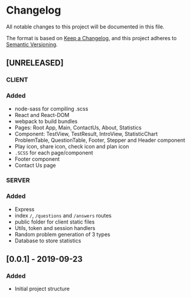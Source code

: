 # Changelog
All notable changes to this project will be documented in this file.

The format is based on [Keep a Changelog](https://keepachangelog.com/en/1.0.0/),
and this project adheres to [Semantic Versioning](https://semver.org/spec/v2.0.0.html).

## [UNRELEASED]
### CLIENT
### Added
- node-sass for compiling .scss
- React and React-DOM
- webpack to build bundles
- Pages: Root App, Main, ContactUs, About, Statistics 
- Component: TestView, TestResult, IntroView, StatisticChart
ProblemTable, QuestionTable, Footer,
Stepper and Header component
- Play icon, share icon, check icon and plan icon
- `.SCSS` for each page/component
- Footer component
- Contact Us page

### SERVER
### Added
- Express
- index `/`, `/questions` and `/answers` routes
- public folder for client static files
- Utils, token and session handlers
- Random problem generation of 3 types
- Database to store statistics
 
## [0.0.1] - 2019-09-23
### Added
- Initial project structure
